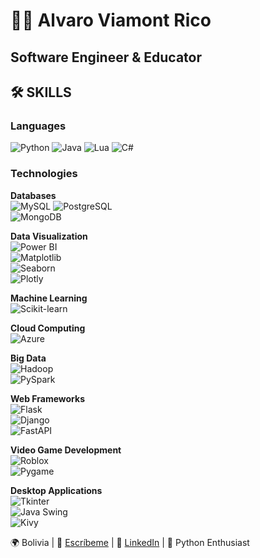 # 👨‍💻 **Alvaro Viamont Rico** 
## **Software Engineer & Educator** 

## 🛠 **SKILLS**

### **Languages**  
![Python](https://img.shields.io/badge/Python-3670A0?style=for-the-badge&logo=python&logoColor=ffdd54) 
![Java](https://img.shields.io/badge/Java-ED8B00?style=for-the-badge&logo=java&logoColor=white)
![Lua](https://img.shields.io/badge/Lua-2C2D72?style=for-the-badge&logo=lua&logoColor=white) 
![C#](https://img.shields.io/badge/C%23-239120?style=for-the-badge&logo=c-sharp&logoColor=white)

### **Technologies**  
**Databases**  
![MySQL](https://img.shields.io/badge/MySQL-00000F?style=for-the-badge&logo=mysql&logoColor=white) 
![PostgreSQL](https://img.shields.io/badge/PostgreSQL-316192?style=for-the-badge&logo=postgresql&logoColor=white)  
![MongoDB](https://img.shields.io/badge/MongoDB-47A248?style=for-the-badge&logo=mongodb&logoColor=white)

**Data Visualization**  
![Power BI](https://img.shields.io/badge/Power_BI-F2C811?style=for-the-badge&logo=power-bi&logoColor=black)  
![Matplotlib](https://img.shields.io/badge/Matplotlib-ffffff?style=for-the-badge&logo=matplotlib&logoColor=black)  
![Seaborn](https://img.shields.io/badge/Seaborn-2C5BB4?style=for-the-badge&logo=seaborn&logoColor=white)  
![Plotly](https://img.shields.io/badge/Plotly-3F4F75?style=for-the-badge&logo=plotly&logoColor=white)

**Machine Learning**  
![Scikit-learn](https://img.shields.io/badge/Scikit--Learn-F7931E?style=for-the-badge&logo=scikit-learn&logoColor=white)

**Cloud Computing**  
![Azure](https://img.shields.io/badge/Microsoft_Azure-0089D6?style=for-the-badge&logo=microsoft-azure&logoColor=white)

**Big Data**  
![Hadoop](https://img.shields.io/badge/Hadoop-66CCFF?style=for-the-badge&logo=apache-hadoop&logoColor=black)  
![PySpark](https://img.shields.io/badge/PySpark-E25A1C?style=for-the-badge&logo=apache-spark&logoColor=white)

**Web Frameworks**  
![Flask](https://img.shields.io/badge/Flask-000000?style=for-the-badge&logo=flask&logoColor=white)  
![Django](https://img.shields.io/badge/Django-092E20?style=for-the-badge&logo=django&logoColor=white)  
![FastAPI](https://img.shields.io/badge/FastAPI-005571?style=for-the-badge&logo=fastapi)

**Video Game Development**  
![Roblox](https://img.shields.io/badge/Roblox-000000?style=for-the-badge&logo=roblox&logoColor=white)  
![Pygame](https://img.shields.io/badge/Pygame-36454F?style=for-the-badge&logo=pygame&logoColor=white)

**Desktop Applications**  
![Tkinter](https://img.shields.io/badge/Tkinter-fff?style=for-the-badge&logo=python&logoColor=black)  
![Java Swing](https://img.shields.io/badge/Java_Swing-5382a1?style=for-the-badge&logo=java&logoColor=white)  
![Kivy](https://img.shields.io/badge/Kivy-333333?style=for-the-badge&logo=python&logoColor=white)


🌍 Bolivia | 📧 [Escríbeme](alvaro.viamont.seraphys@gmail.com) | 💼 [LinkedIn](https://www.linkedin.com/in/alvaroviamontrico/) | 🐍 Python Enthusiast

<!--
**AlvaroViamont/AlvaroViamont** is a ✨ _special_ ✨ repository because its `README.md` (this file) appears on your GitHub profile.

Here are some ideas to get you started:

- 🔭 I’m currently working on ...
- 🌱 I’m currently learning ...
- 👯 I’m looking to collaborate on ...
- 🤔 I’m looking for help with ...
- 💬 Ask me about ...
- 📫 How to reach me: ...
- 😄 Pronouns: ...
- ⚡ Fun fact: ...
-->
